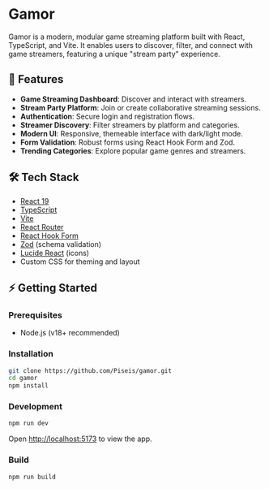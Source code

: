 # Gamor

Gamor is a modern, modular game streaming platform built with React, TypeScript, and Vite. It enables users to discover, filter, and connect with game streamers, featuring a unique "stream party" experience.

## 🚀 Features

-   **Game Streaming Dashboard**: Discover and interact with streamers.
-   **Stream Party Platform**: Join or create collaborative streaming sessions.
-   **Authentication**: Secure login and registration flows.
-   **Streamer Discovery**: Filter streamers by platform and categories.
-   **Modern UI**: Responsive, themeable interface with dark/light mode.
-   **Form Validation**: Robust forms using React Hook Form and Zod.
-   **Trending Categories**: Explore popular game genres and streamers.

## 🛠️ Tech Stack

-   [React 19](https://react.dev/)
-   [TypeScript](https://www.typescriptlang.org/)
-   [Vite](https://vitejs.dev/)
-   [React Router](https://reactrouter.com/)
-   [React Hook Form](https://react-hook-form.com/)
-   [Zod](https://zod.dev/) (schema validation)
-   [Lucide React](https://lucide.dev/) (icons)
-   Custom CSS for theming and layout

## ⚡ Getting Started

### Prerequisites

-   Node.js (v18+ recommended)

### Installation

```bash
git clone https://github.com/Piseis/gamor.git
cd gamor
npm install
```

### Development

```bash
npm run dev
```

Open [http://localhost:5173](http://localhost:5173) to view the app.

### Build

```bash
npm run build
```
